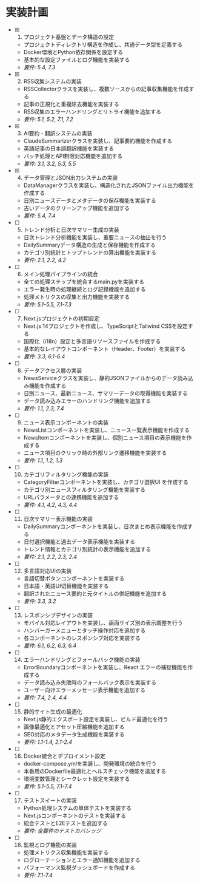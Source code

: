# 実装計画

- [x] 1. プロジェクト基盤とデータ構造の設定
  - プロジェクトディレクトリ構造を作成し、共通データ型を定義する
  - Docker環境とPython依存関係を設定する
  - 基本的な設定ファイルとログ機能を実装する
  - _要件: 5.4, 7.3_

- [x] 2. RSS収集システムの実装
  - RSSCollectorクラスを実装し、複数ソースからの記事収集機能を作成する
  - 記事の正規化と重複除去機能を実装する
  - RSS収集のエラーハンドリングとリトライ機能を追加する
  - _要件: 5.1, 5.2, 7.1, 7.2_

- [x] 3. AI要約・翻訳システムの実装
  - ClaudeSummarizerクラスを実装し、記事要約機能を作成する
  - 英語記事の日本語翻訳機能を実装する
  - バッチ処理とAPI制限対応機能を追加する
  - _要件: 3.1, 3.2, 5.3, 5.5_

- [x] 4. データ管理とJSON出力システムの実装
  - DataManagerクラスを実装し、構造化されたJSONファイル出力機能を作成する
  - 日別ニュースデータとメタデータの保存機能を実装する
  - 古いデータのクリーンアップ機能を追加する
  - _要件: 5.4, 7.4_

- [ ] 5. トレンド分析と日次サマリー生成の実装
  - 日次トレンド分析機能を実装し、重要ニュースの抽出を行う
  - DailySummaryデータ構造の生成と保存機能を作成する
  - カテゴリ別統計とトップトレンドの算出機能を実装する
  - _要件: 2.1, 2.2, 4.2_

- [ ] 6. メイン処理パイプラインの統合
  - 全ての処理ステップを統合するmain.pyを実装する
  - エラー発生時の処理継続とログ記録機能を追加する
  - 処理メトリクスの収集と出力機能を実装する
  - _要件: 5.1-5.5, 7.1-7.3_

- [ ] 7. Next.jsプロジェクトの初期設定
  - Next.js 14プロジェクトを作成し、TypeScriptとTailwind CSSを設定する
  - 国際化（i18n）設定と多言語リソースファイルを作成する
  - 基本的なレイアウトコンポーネント（Header、Footer）を実装する
  - _要件: 3.3, 6.1-6.4_

- [ ] 8. データアクセス層の実装
  - NewsServiceクラスを実装し、静的JSONファイルからのデータ読み込み機能を作成する
  - 日別ニュース、最新ニュース、サマリーデータの取得機能を実装する
  - データ読み込みエラーのハンドリング機能を追加する
  - _要件: 1.1, 2.3, 7.4_

- [ ] 9. ニュース表示コンポーネントの実装
  - NewsListコンポーネントを実装し、ニュース一覧表示機能を作成する
  - NewsItemコンポーネントを実装し、個別ニュース項目の表示機能を作成する
  - ニュース項目のクリック時の外部リンク遷移機能を実装する
  - _要件: 1.1, 1.2, 1.3_

- [ ] 10. カテゴリフィルタリング機能の実装
  - CategoryFilterコンポーネントを実装し、カテゴリ選択UI を作成する
  - カテゴリ別ニュースフィルタリング機能を実装する
  - URLパラメータとの連携機能を追加する
  - _要件: 4.1, 4.2, 4.3, 4.4_

- [ ] 11. 日次サマリー表示機能の実装
  - DailySummaryコンポーネントを実装し、日次まとめ表示機能を作成する
  - 日付選択機能と過去データ表示機能を実装する
  - トレンド情報とカテゴリ別統計の表示機能を追加する
  - _要件: 2.1, 2.2, 2.3, 2.4_

- [ ] 12. 多言語対応UIの実装
  - 言語切替ボタンコンポーネントを実装する
  - 日本語・英語UI切替機能を実装する
  - 翻訳されたニュース要約と元タイトルの併記機能を追加する
  - _要件: 3.3, 3.2_

- [ ] 13. レスポンシブデザインの実装
  - モバイル対応レイアウトを実装し、画面サイズ別の表示調整を行う
  - ハンバーガーメニューとタッチ操作対応を追加する
  - 各コンポーネントのレスポンシブ対応を実装する
  - _要件: 6.1, 6.2, 6.3, 6.4_

- [ ] 14. エラーハンドリングとフォールバック機能の実装
  - ErrorBoundaryコンポーネントを実装し、React エラーの捕捉機能を作成する
  - データ読み込み失敗時のフォールバック表示を実装する
  - ユーザー向けエラーメッセージ表示機能を追加する
  - _要件: 7.4, 2.4, 4.4_

- [ ] 15. 静的サイト生成の最適化
  - Next.js静的エクスポート設定を実装し、ビルド最適化を行う
  - 画像最適化とアセット圧縮機能を追加する
  - SEO対応のメタデータ生成機能を実装する
  - _要件: 1.1-1.4, 2.1-2.4_

- [ ] 16. Docker統合とデプロイメント設定
  - docker-compose.ymlを実装し、開発環境の統合を行う
  - 本番用のDockerfile最適化とヘルスチェック機能を追加する
  - 環境変数管理とシークレット設定を実装する
  - _要件: 5.1-5.5, 7.1-7.4_

- [ ] 17. テストスイートの実装
  - Python処理システムの単体テストを実装する
  - Next.jsコンポーネントのテストを実装する
  - 統合テストとE2Eテストを追加する
  - _要件: 全要件のテストカバレッジ_

- [ ] 18. 監視とログ機能の実装
  - 処理メトリクス収集機能を実装する
  - ログローテーションとエラー通知機能を追加する
  - パフォーマンス監視ダッシュボードを作成する
  - _要件: 7.1-7.4_